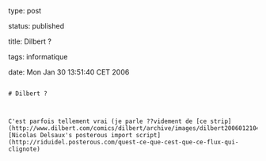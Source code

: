 type: post
status: published
title: Dilbert ?
tags: informatique
date: Mon Jan 30 13:51:40 CET 2006
~~~~~~
# Dilbert ?

C'est parfois tellement vrai (je parle ??videment de [ce strip](http://www.dilbert.com/comics/dilbert/archive/images/dilbert20060121046729.jpg)).via [Nicolas Delsaux's posterous import script](http://riduidel.posterous.com/quest-ce-que-cest-que-ce-flux-qui-clignote)